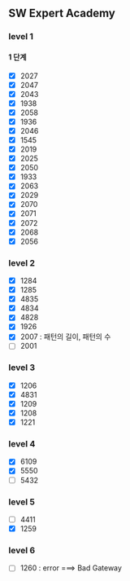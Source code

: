 ## SW Expert Academy
### level 1
#### 1 단계
- [x] 2027
- [x] 2047
- [x] 2043
- [x] 1938
- [x] 2058
- [x] 1936
- [x] 2046
- [x] 1545
- [x] 2019
- [x] 2025
- [x] 2050
- [x] 1933
- [x] 2063
- [x] 2029
- [x] 2070
- [x] 2071
- [x] 2072
- [x] 2068
- [x] 2056

### level 2
- [x] 1284
- [x] 1285
- [x] 4835
- [x] 4834
- [x] 4828
- [x] 1926
- [x] 2007 : 패턴의 길이, 패턴의 수
- [ ] 2001

### level 3
- [x] 1206
- [x] 4831
- [x] 1209
- [x] 1208
- [x] 1221

### level 4
- [x] 6109
- [x] 5550
- [ ] 5432

### level 5
- [ ] 4411
- [x] 1259

### level 6
- [ ] 1260 : error ===> Bad Gateway 